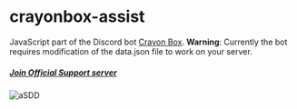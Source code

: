 # crayonbox-assist 
JavaScript part of the Discord bot [Crayon Box].
**Warning**: Currently the bot requires modification of the data.json file to work on your server.

##### [Join Official Support server]

![aSDD](https://img.shields.io/discord/542073176729976842?label=Support&logo=discord&style=social)

[Crayon Box]: https://discordapp.com/oauth2/authorize?client_id=607515524900847626&permissions=8&scope=bot
[Join Official Support server]: https://discord.gg/tHRRA8p
